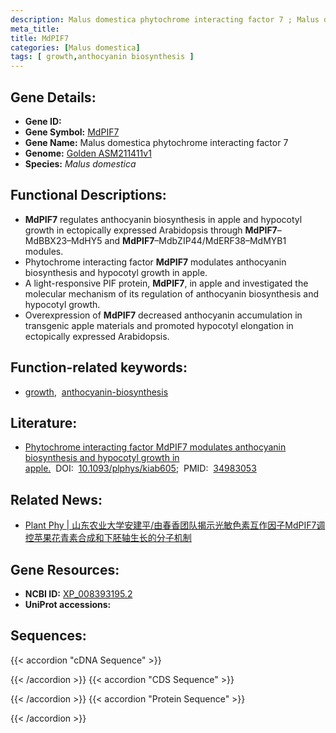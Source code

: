 ```yaml
---
description: Malus domestica phytochrome interacting factor 7 ; Malus domestica
meta_title:
title: MdPIF7
categories: [Malus domestica]
tags: [ growth,anthocyanin biosynthesis ]
---
```


## Gene Details:
- **Gene ID:**	[]()
- **Gene Symbol:** <u>MdPIF7</u>
- **Gene Name:** Malus domestica phytochrome interacting factor 7
- **Genome:** [Golden ASM211411v1](https://ensembl.gramene.org/Malus_domestica_golden/Info/Index)
- **Species:** *Malus domestica*

## Functional Descriptions:
   - **MdPIF7** regulates anthocyanin biosynthesis in apple and hypocotyl growth in ectopically expressed Arabidopsis through **MdPIF7**–MdBBX23–MdHY5 and **MdPIF7**–MdbZIP44/MdERF38–MdMYB1 modules. 
   - Phytochrome interacting factor **MdPIF7** modulates anthocyanin biosynthesis and hypocotyl growth in apple.
   - A light-responsive PIF protein, **MdPIF7**, in apple and investigated the molecular mechanism of its regulation of anthocyanin biosynthesis and hypocotyl growth.
   - Overexpression of **MdPIF7** decreased anthocyanin accumulation in transgenic apple materials and promoted hypocotyl elongation in ectopically expressed Arabidopsis.

## Function-related keywords:
   - [growth](/tags/growth/),&nbsp;&nbsp;[anthocyanin-biosynthesis](/tags/anthocyanin-biosynthesis/)

## Literature:
   - [Phytochrome interacting factor MdPIF7 modulates anthocyanin biosynthesis and hypocotyl growth in apple.]( https://academic.oup.com/plphys/article/188/4/2342/6496988?login=true)&nbsp;&nbsp;DOI:&nbsp;&nbsp;[10.1093/plphys/kiab605](https://academic.oup.com/plphys/article/188/4/2342/6496988?login=true);&nbsp;&nbsp;PMID:&nbsp;&nbsp;[34983053](https://pubmed.ncbi.nlm.nih.gov/34983053/)

## Related News:
   - [Plant Phy | 山东农业大学安建平/由春香团队揭示光敏色素互作因子MdPIF7调控苹果花青素合成和下胚轴生长的分子机制](https://mp.weixin.qq.com/s?__biz=Mzg3MDEwNDEyMg==&mid=2247523344&idx=3&sn=c49b2280dbb765a41f09379a54e317b8&chksm=ce903145f9e7b85305de6c9a71db7359f121498aa19e5fc142b1295047d3ecdc0807b024de77&scene=27#wechat_redirect)

## Gene Resources:
- **NCBI ID:**  [XP_008393195.2](https://www.ncbi.nlm.nih.gov/gene/?term=XP_008393195.2)
- **UniProt accessions:** [](https://www.uniprot.org/uniprotkb//entry)



## Sequences:
{{< accordion "cDNA Sequence" >}}

{{< /accordion >}}
{{< accordion "CDS Sequence" >}}

{{< /accordion >}}
{{< accordion "Protein Sequence" >}}

{{< /accordion >}}
